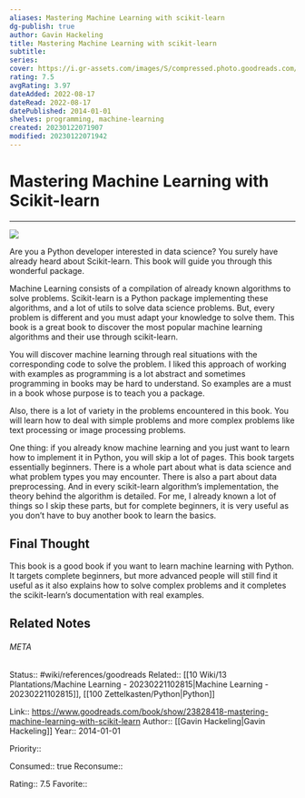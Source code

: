 ```yaml
---
aliases: Mastering Machine Learning with scikit-learn
dg-publish: true
author: Gavin Hackeling
title: Mastering Machine Learning with scikit-learn
subtitle: 
series: 
cover: https://i.gr-assets.com/images/S/compressed.photo.goodreads.com/books/1419055057l/23828418.jpg
rating: 7.5
avgRating: 3.97
dateAdded: 2022-08-17
dateRead: 2022-08-17
datePublished: 2014-01-01
shelves: programming, machine-learning
created: 20230122071907
modified: 20230122071942
---
```

# Mastering Machine Learning with Scikit-learn
---
![](https://i.gr-assets.com/images/S/compressed.photo.goodreads.com/books/1419055057l/23828418.jpg)


Are you a Python developer interested in data science? You surely have already heard about Scikit-learn. This book will guide you through this wonderful package.

Machine Learning consists of a compilation of already known algorithms to solve problems. Scikit-learn is a Python package implementing these algorithms, and a lot of utils to solve data science problems. But, every problem is different and you must adapt your knowledge to solve them. This book is a great book to discover the most popular machine learning algorithms and their use through scikit-learn.

You will discover machine learning through real situations with the corresponding code to solve the problem. I liked this approach of working with examples as programming is a lot abstract and sometimes programming in books may be hard to understand. So examples are a must in a book whose purpose is to teach you a package.

Also, there is a lot of variety in the problems encountered in this book. You will learn how to deal with simple problems and more complex problems like text processing or image processing problems.

One thing: if you already know machine learning and you just want to learn how to implement it in Python, you will skip a lot of pages. This book targets essentially beginners. There is a whole part about what is data science and what problem types you may encounter. There is also a part about data preprocessing. And in every scikit-learn algorithm’s implementation, the theory behind the algorithm is detailed. For me, I already known a lot of things so I skip these parts, but for complete beginners, it is very useful as you don’t have to buy another book to learn the basics.

## Final Thought

This book is a good book if you want to learn machine learning with Python. It targets complete beginners, but more advanced people will still find it useful as it also explains how to solve complex problems and it completes the scikit-learn’s documentation with real examples.

## Related Notes




###### META
Status:: #wiki/references/goodreads
Related:: [[10 Wiki/13 Plantations/Machine Learning - 20230221102815\|Machine Learning - 20230221102815]], [[100 Zettelkasten/Python\|Python]]

Link:: https://www.goodreads.com/book/show/23828418-mastering-machine-learning-with-scikit-learn
Author:: [[Gavin Hackeling\|Gavin Hackeling]]
Year:: 2014-01-01

Priority:: 

Consumed:: true
Reconsume:: 

Rating:: 7.5
Favorite:: 
